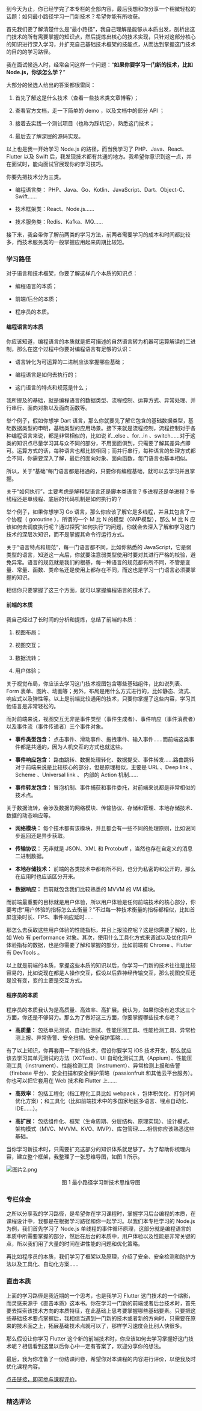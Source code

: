 <p data-nodeid="881" class="">到今天为止，你已经学完了本专栏的全部内容，最后我想和你分享一个稍微轻松的话题：如何最小路径学习一门新技术？希望你能有所收获。</p>
<p data-nodeid="882">首先我们要了解清楚什么是“最小路径”，我自己理解是能够从本质出发，剖析出这门技术的所有需要掌握的知识点，然后提炼出核心的技术实现，只针对这部分核心的知识进行深入学习，并扩充自己基础技术框架的技能点，从而达到掌握这门技术的目的的学习路径。</p>
<p data-nodeid="883">我在面试候选人时，经常会问这样一个问题：“<strong data-nodeid="991">如果你要学习一门新的技术，比如 Node.js，你该怎么学？</strong>”</p>
<p data-nodeid="884">大部分的候选人给出的答案都很雷同：</p>
<ol data-nodeid="885">
<li data-nodeid="886">
<p data-nodeid="887">首先了解这是什么技术（查看一些技术类文章博客）；</p>
</li>
<li data-nodeid="888">
<p data-nodeid="889">查看官方文档，走一下简单的 demo ，以及文档中的部分 API ；</p>
</li>
<li data-nodeid="890">
<p data-nodeid="891">接着去实践一个测试项目（也称为踩坑记），熟悉这门技术；</p>
</li>
<li data-nodeid="892">
<p data-nodeid="893">最后去了解深层的源码实现。</p>
</li>
</ol>
<p data-nodeid="894">以上也是我一开始学习 Node.js 的路径，而当我学习了 PHP、Java、React、Flutter 以及 Swift 后，我发现技术都有共通的地方。我希望你意识到这一点，并在面试时，能向面试官展现你的学习技巧。</p>
<p data-nodeid="895">你要先把技术分为三类。</p>
<ul data-nodeid="896">
<li data-nodeid="897">
<p data-nodeid="898">编程语言类： PHP、Java、Go、Kotlin、JavaScript、Dart、Object-C、Swift……</p>
</li>
<li data-nodeid="899">
<p data-nodeid="900">技术框架类：React、Node.js……</p>
</li>
<li data-nodeid="901">
<p data-nodeid="902">技术服务类：Redis、Kafka、MQ……</p>
</li>
</ul>
<p data-nodeid="903">接下来，我会带你了解前两类的学习方法，前两者需要学习的成本和时间都比较多，而技术服务类的一般掌握应用起来周期比较短。</p>
<h3 data-nodeid="904">学习路径</h3>
<p data-nodeid="905">对于语言和技术框架，你要了解这样几个本质的知识点：</p>
<ul data-nodeid="906">
<li data-nodeid="907">
<p data-nodeid="908">编程语言的本质；</p>
</li>
<li data-nodeid="909">
<p data-nodeid="910">前端/后台的本质；</p>
</li>
<li data-nodeid="911">
<p data-nodeid="912">程序员的本质。</p>
</li>
</ul>
<h4 data-nodeid="913">编程语言的本质</h4>
<p data-nodeid="914">你应该知道，编程语言的本质就是把可描述的自然语言转为机器可运算解读的二进制，那么在这个过程中你要对编程语言有足够的认识：</p>
<ul data-nodeid="915">
<li data-nodeid="916">
<p data-nodeid="917">语言转化为可运算的二进制应该掌握哪些基础；</p>
</li>
<li data-nodeid="918">
<p data-nodeid="919">编程语言是如何去执行的；</p>
</li>
<li data-nodeid="920">
<p data-nodeid="921">这门语言的特点和规范是什么；</p>
</li>
</ul>
<p data-nodeid="922">我所提及的基础，就是编程语言的数据类型、流程控制、运算方式、异常处理、并行串行、面向对象以及面向函数等。</p>
<p data-nodeid="923">举个例子，假如你想学 Dart 语言，那么你就要先了解它包含的基础数据类型，基础数据类型的申明，基础类型的应用场景。接下来就是流程控制，流程控制对于各种编程语言来说，都是非常相似的，比如说 if...else 、for...in 、switch……对于这类的知识点尽量学习其与众不同的部分，不用面面俱到，只需要了解其差异点即可。运算方式的话，每种语言也都比较相同；而并行串行，每种语言的处理方式都会不同，你需要深入了解，最后的面向对象、面向函数，每门语言也基本相似。</p>
<p data-nodeid="924">所以，关于“基础”每门语言都是相通的，只要你有编程基础，就可以去学习并且掌握。</p>
<p data-nodeid="925">关于“如何执行”，主要考虑是解释型语言还是脚本类语言？多进程还是单进程？多线程还是单线程、底层的代码机制是如何执行的？</p>
<p data-nodeid="926">举个例子，如果你想学习 Go 语言，那么你应该了解它是多线程，并且其包含了一个协程（ goroutine ），所谓的一个 M 比 N 的模型（GMP模型），那么 M 比 N 应该如何去调度执行呢？通过探究“如何执行”的问题，你就会去深入了解和学习这门技术的深层次知识，而不是掌握其命令行运行方式。</p>
<p data-nodeid="927">关于“语言特点和规范”，每一门语言都不同，比如你熟悉的 JavaScript，它是弱类型的语言，知道这一点后，你就要注意弱类型使用时要对其进行严格的校验，避免异常。语言的规范就是我们的根基，每一种语言的规范都有所不同，不管是变量、常量、函数、类命名还是使用上都存在不同，而这也是学习一门语言必须要掌握的知识。</p>
<p data-nodeid="928">相信你只要掌握了这三个方面，就可以掌握编程语言的技术了。</p>
<h4 data-nodeid="929">前端的本质</h4>
<p data-nodeid="930">我自己经过了长时间的分析和提炼，总结了前端的本质：</p>
<ol data-nodeid="931">
<li data-nodeid="932">
<p data-nodeid="933">视图布局；</p>
</li>
<li data-nodeid="934">
<p data-nodeid="935">视图交互；</p>
</li>
<li data-nodeid="936">
<p data-nodeid="937">数据流转；</p>
</li>
<li data-nodeid="938">
<p data-nodeid="939">用户体验；</p>
</li>
</ol>
<p data-nodeid="940">关于视觉布局，你应该去学习这门技术视图包含哪些基础组件，比如说列表、Form 表单、图片、动画等；另外，布局是用什么方式进行的，比如静态、流式、响应式以及弹性等。以上是前端比较通用的技术，只要你掌握了这些内容，学习其他语言是非常轻松的。</p>
<p data-nodeid="941">而对前端来说，视图交互无非是事件类型（事件生成者）、事件响应（事件消费者）以及事件流（事件传递者）三个事件对象。</p>
<ul data-nodeid="942">
<li data-nodeid="943">
<p data-nodeid="944"><strong data-nodeid="1032">事件类型包含：</strong> 点击事件、滑动事件、拖拽事件、输入事件……而前端这类事件都是共通的，因为人机交互的方式也就这些。</p>
</li>
<li data-nodeid="945">
<p data-nodeid="946"><strong data-nodeid="1037">事件响应包含：</strong> 路由跳转、数据处理转化、数据提交、事件转发……路由跳转对于前端来说是比较核心的部分，但是原理相似，主要是 URL 、Deep link 、Scheme 、Universal link 、 内部的 Action 机制……</p>
</li>
<li data-nodeid="947">
<p data-nodeid="948"><strong data-nodeid="1042">事件转发包含：</strong> 冒泡机制、事件捕获和事件委托，对前端来说都是非常相似的技术点。</p>
</li>
</ul>
<p data-nodeid="949">关于数据流转，会涉及数据的网络模块、传输协议、存储和管理、本地存储技术、数据的动态响应等。</p>
<ul data-nodeid="950">
<li data-nodeid="951">
<p data-nodeid="952"><strong data-nodeid="1048">网络模块：</strong> 每个技术都有该模块，并且都会有一些不同的处理原则，比如说同步返回还是异步获取。</p>
</li>
<li data-nodeid="953">
<p data-nodeid="954"><strong data-nodeid="1053">传输协议：</strong> 无非就是 JSON、XML 和 Protobuff ，当然也存在自定义的消息二进制数据。</p>
</li>
<li data-nodeid="955">
<p data-nodeid="956"><strong data-nodeid="1058">本地存储技术：</strong> 前端的各类技术中都有所不同，也分为私密的和公开的，那么在应用时也应该区分开来。</p>
</li>
<li data-nodeid="957">
<p data-nodeid="958"><strong data-nodeid="1063">数据响应：</strong> 目前就包含我们比较熟悉的 MVVM 的 VM 模块。</p>
</li>
</ul>
<p data-nodeid="959">而前端最重要的目标就是用户体验，所以用户体验是任何前端技术的核心部分，你要考虑“用户体验的指标怎么去衡量？”不过每一种技术衡量的指标都相似，比如首屏渲染时长、FPS、事件响应延时……</p>
<p data-nodeid="960">那怎么去获取这些用户体验的性能指标，并且上报监控呢？这是你需要了解的，比如 Web 有 performance 对象。其次，使用什么工具化方式来调试以及优化用户体验指标的数据，也是你需要了解和掌握的部分，比如前端有 Chrome 、Flutter 有 DevTools 。</p>
<p data-nodeid="961">以上就是前端的本质，掌握这些本质的知识以后，你学习一门新的技术往往是比较容易的，比如说现在都是人操作交互，假设以后靠神经传输交互，那么视图交互还是没有变，变的主要是交互方式。</p>
<h4 data-nodeid="962">程序员的本质</h4>
<p data-nodeid="963">程序员的本质我认为是高质量、高效率、高扩展。我认为，如果你没有追求这三个方面，你还是不够努力。那么为了做好这三方面，你要掌握哪些技术点呢？</p>
<ul data-nodeid="964">
<li data-nodeid="965">
<p data-nodeid="966"><strong data-nodeid="1073">高质量：</strong> 包括单元测试、自动化测试、性能压测工具、性能检测工具、异常检测上报、异常告警、安全扫描、安全保护策略……</p>
</li>
</ul>
<p data-nodeid="967">有了以上知识，你再套用一下新的技术，假设你要学习 iOS 技术开发，那么就应该去学习其单元测试的方法（XCTest）、UI 自动化测试工具（Appium）、性能压测工具（instrument）、性能检测工具（instrument）、异常检测上报和告警（firebase 平台）、安全扫描和安全保护策略（passionfruit 和其他云平台服务）。你也可以把它套用在 Web 技术和 Flutter 上……</p>
<ul data-nodeid="968">
<li data-nodeid="969">
<p data-nodeid="970"><strong data-nodeid="1079">高效率：</strong> 包括工程化（指工程化工具比如 webpack ，包体积优化、打包时间优化方案）；和工具化（比如前端技术中的多国家地区多语言、埋点自动化、IDE……）。</p>
</li>
<li data-nodeid="971">
<p data-nodeid="972"><strong data-nodeid="1084">高扩展：</strong> 包括组件化、框架（生命周期、分层结构、原理实现）、设计模式、架构模式（MVC、MVVM、KVO、MVP）、库包管理……相信你应该熟悉这些基础。</p>
</li>
</ul>
<p data-nodeid="1531">当你学习新技术时，只需要扩充这部分的知识体系就足够了。为了帮助你梳理内容，建立整个框架，我整理了一张思维导图，如图 1 所示。</p>
<p data-nodeid="1532" class="te-preview-highlight"><img src="https://s0.lgstatic.com/i/image6/M00/3E/52/CioPOWCY3O2AfqpLAAQW5ovFSIo859.png" alt="图片2.png" data-nodeid="1537"></p>
<div data-nodeid="1533"><p style="text-align:center">图 1 最小路径学习新技术思维导图</p></div>




<h3 data-nodeid="976">专栏体会</h3>
<p data-nodeid="977">之所以分享我的学习路径，是希望你在学习课程时，掌握学习后台编程的本质，在课程设计中，我都是在根据学习路径和你一起学习。以我们本专栏学习的 Node.js 为例，我们首先学习了 Node.js 单线程的事件循环原理，这部分就是编程语言的本质中所需要掌握的部分，然后在后台的本质中，用户体验以及性能是非常关键的点，所以我们用了大量的时间在讲性能的问题和优化策略。</p>
<p data-nodeid="978">再比如程序员的本质，我们学习了框架以及原理，介绍了安全、安全检测和防护方法以及工具化、自动化方案……</p>
<h3 data-nodeid="979">直击本质</h3>
<p data-nodeid="980">上面的学习路径是我近期的一个思考，也是我学习 Flutter 这门技术的一个缩影，而灵感来源于《直击本质》这本书。你在学习一门新的前端或者后台技术时，首先要去探索该技术方向的本质特征，在此基础上思考要掌握哪些基础要素。只要把这些基础技术要点掌握后，我相信当遇到一门新的技术或者新的方向时，只需要在原来的技术面之上，拓展基础技术点就可以了，那样学习速度会比别人快很多。</p>
<p data-nodeid="981">那么假设让你学习 Flutter 这个新的前端技术时，你应该如何去学习掌握好这门技术呢？相信看到这里以后你心中一定有答案了，欢迎分享你的想法。</p>
<p data-nodeid="982">最后，我为你准备了一份结课问卷，希望你对本课程的内容进行评价，以便我及时优化课程内容。</p>
<p data-nodeid="983" class=""><a href="https://wj.qq.com/s2/8431305/6925" data-nodeid="1098">点击链接，即可参与课程评价</a>。</p>

---

### 精选评论


